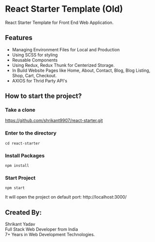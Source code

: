 # React Starter Template (Old)
React Starter Template for Front End Web Application.

## Features
- Managing Environment Files for Local and Production 
- Using SCSS for styling
- Reusable Components
- Using Redux, Redux Thunk for Centerized Storage. 
- In Build Website Pages like Home, About, Contact, Blog, Blog Listing, Shop, Cart, Checkout.
- AXIOS for Thrid Party API's

## How to start the project?

### Take a clone
https://github.com/shrikant9907/react-starter.git

### Enter to the directory 
`cd react-starter`

### Install Packages
`npm install`

### Start Project
`npm start`

It will open the project on default port: 
http://localhost:3000/

## Created By:
Shrikant Yadav <br />
Full Stack Web Developer from India <br />
7+ Years in Web Development Technologies.
